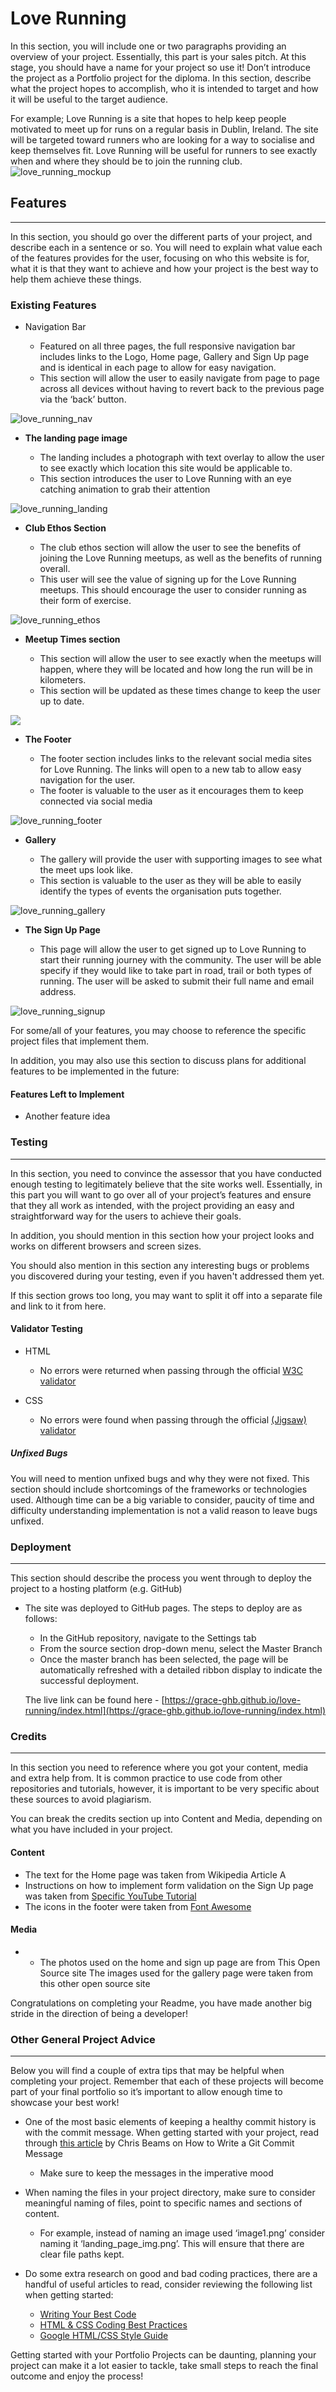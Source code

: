 # Love Running
In this section, you will include one or two paragraphs providing an overview of your project. Essentially, this part is your sales pitch. At this stage, you should have a name for your project so use it! Don’t introduce the project as a Portfolio project for the diploma. In this section, describe what the project hopes to accomplish, who it is intended to target and how it will be useful to the target audience.

For example; Love Running is a site that hopes to help keep people motivated to meet up for runs on a regular basis in Dublin, Ireland. The site will be targeted toward runners who are looking for a way to socialise and keep themselves fit. Love Running will be useful for runners to see exactly when and where they should be to join the running club.
![love_running_mockup](./assets/images/love_running_mockup.png)

## Features
___
In this section, you should go over the different parts of your project, and describe each in a sentence or so. You will need to explain what value each of the features provides for the user, focusing on who this website is for, what it is that they want to achieve and how your project is the best way to help them achieve these things.

### Existing Features

* Navigation Bar

  * Featured on all three pages, the full responsive navigation bar includes links to the Logo, Home page, Gallery and Sign Up page and is identical in each page to allow for easy navigation.
  * This section will allow the user to easily navigate from page to page across all devices without having to revert back to the previous page via the ‘back’ button.

![love_running_nav](./assets/images/love_running_nav.png)

* **The landing page image**

  * The landing includes a photograph with text overlay to allow the user to see exactly which location this site would be applicable to.
  * This section introduces the user to Love Running with an eye catching animation to grab their attention

![love_running_landing](./assets/images/love_running_landing.png)

* **Club Ethos Section**

  * The club ethos section will allow the user to see the benefits of joining the Love Running meetups, as well as the benefits of running overall.
  * This user will see the value of signing up for the Love Running meetups. This should encourage the user to consider running as their form of exercise.

![love_running_ethos](./assets/images/love_running_ethos.png)

* **Meetup Times section**

  * This section will allow the user to see exactly when the meetups will happen, where they will be located and how long the run will be in kilometers.
  * This section will be updated as these times change to keep the user up to date.

![](./assets/images/love_running_times.png)

* **The Footer**

  * The footer section includes links to the relevant social media sites for Love Running. The links will open to a new tab to allow easy navigation for the user.
  * The footer is valuable to the user as it encourages them to keep connected via social media

![love_running_footer](./assets/images/love_running_footer.png)

* **Gallery**

  * The gallery will provide the user with supporting images to see what the meet ups look like.
  * This section is valuable to the user as they will be able to easily identify the types of events the organisation puts together.

![love_running_gallery](./assets/images/love_running_gallery.png)

* **The Sign Up Page**

  * This page will allow the user to get signed up to Love Running to start their running journey with the community. The user will be able specify if they would like to take part in road, trail or both types of running. The user will be asked to submit their full name and email address.

![love_running_signup](./assets/images/love_running_signup.png)

For some/all of your features, you may choose to reference the specific project files that implement them.

In addition, you may also use this section to discuss plans for additional features to be implemented in the future:

#### Features Left to Implement
* Another feature idea

### Testing
___
In this section, you need to convince the assessor that you have conducted enough testing to legitimately believe that the site works well. Essentially, in this part you will want to go over all of your project’s features and ensure that they all work as intended, with the project providing an easy and straightforward way for the users to achieve their goals.

In addition, you should mention in this section how your project looks and works on different browsers and screen sizes.

You should also mention in this section any interesting bugs or problems you discovered during your testing, even if you haven't addressed them yet.

If this section grows too long, you may want to split it off into a separate file and link to it from here.

#### Validator Testing
* HTML
  * No errors were returned when passing through the official [W3C validator](https://validator.w3.org/#validate_by_uri)

* CSS
  * No errors were found when passing through the official [(Jigsaw) validator](https://jigsaw.w3.org/css-validator/)

##### Unfixed Bugs
You will need to mention unfixed bugs and why they were not fixed. This section should include shortcomings of the frameworks or technologies used. Although time can be a big variable to consider, paucity of time and difficulty understanding implementation is not a valid reason to leave bugs unfixed.

### Deployment
___
This section should describe the process you went through to deploy the project to a hosting platform (e.g. GitHub)

* The site was deployed to GitHub pages. The steps to deploy are as follows:
  * In the GitHub repository, navigate to the Settings tab
  * From the source section drop-down menu, select the Master Branch
  * Once the master branch has been selected, the page will be automatically refreshed with a detailed ribbon display to indicate the successful deployment.

  The live link can be found here - [https://grace-ghb.github.io/love-running/index.html](https://grace-ghb.github.io/love-running/index.html)

### Credits
___
In this section you need to reference where you got your content, media and extra help from. It is common practice to use code from other repositories and tutorials, however, it is important to be very specific about these sources to avoid plagiarism.

You can break the credits section up into Content and Media, depending on what you have included in your project.

#### Content
* The text for the Home page was taken from Wikipedia Article A
* Instructions on how to implement form validation on the Sign Up page was taken from [Specific YouTube Tutorial](https://www.youtube.com/)
* The icons in the footer were taken from [Font Awesome](https://fontawesome.com/)
#### Media
  - - The photos used on the home and sign up page are from This Open Source site
The images used for the gallery page were taken from this other open source site

Congratulations on completing your Readme, you have made another big stride in the direction of being a developer!

### Other General Project Advice
___
Below you will find a couple of extra tips that may be helpful when completing your project. Remember that each of these projects will become part of your final portfolio so it’s important to allow enough time to showcase your best work!

* One of the most basic elements of keeping a healthy commit history is with the commit message. When getting started with your project, read through [this article](https://chris.beams.io/posts/git-commit/) by Chris Beams on How to Write a Git Commit Message

  * Make sure to keep the messages in the imperative mood

* When naming the files in your project directory, make sure to consider meaningful naming of files, point to specific names and sections of content.

  * For example, instead of naming an image used ‘image1.png’ consider naming it ‘landing_page_img.png’. This will ensure that there are clear file paths kept.

* Do some extra research on good and bad coding practices, there are a handful of useful articles to read, consider reviewing the following list when getting started:

  * [Writing Your Best Code](https://learn.shayhowe.com/html-css/writing-your-best-code/)
  * [HTML & CSS Coding Best Practices](https://medium.com/@inceptiondj.info/html-css-coding-best-practice-fadb9870a00f)
  * [Google HTML/CSS Style Guide](https://medium.com/@inceptiondj.info/html-css-coding-best-practice-fadb9870a00f)

Getting started with your Portfolio Projects can be daunting, planning your project can make it a lot easier to tackle, take small steps to reach the final outcome and enjoy the process!
